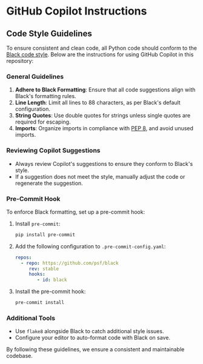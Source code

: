 # GitHub Copilot Instructions

## Code Style Guidelines

To ensure consistent and clean code, all Python code should conform to the [Black code style](https://black.readthedocs.io/en/stable/). Below are the instructions for using GitHub Copilot in this repository:

### General Guidelines
1. **Adhere to Black Formatting**: Ensure that all code suggestions align with Black's formatting rules.
2. **Line Length**: Limit all lines to 88 characters, as per Black's default configuration.
3. **String Quotes**: Use double quotes for strings unless single quotes are required for escaping.
4. **Imports**: Organize imports in compliance with [PEP 8](https://peps.python.org/pep-0008/), and avoid unused imports.

### Reviewing Copilot Suggestions
- Always review Copilot's suggestions to ensure they conform to Black's style.
- If a suggestion does not meet the style, manually adjust the code or regenerate the suggestion.

### Pre-Commit Hook
To enforce Black formatting, set up a pre-commit hook:
1. Install `pre-commit`:
    ```bash
    pip install pre-commit
    ```
2. Add the following configuration to `.pre-commit-config.yaml`:
    ```yaml
    repos:
      - repo: https://github.com/psf/black
         rev: stable
         hooks:
            - id: black
    ```
3. Install the pre-commit hook:
    ```bash
    pre-commit install
    ```

### Additional Tools
- Use `flake8` alongside Black to catch additional style issues.
- Configure your editor to auto-format code with Black on save.

By following these guidelines, we ensure a consistent and maintainable codebase.
